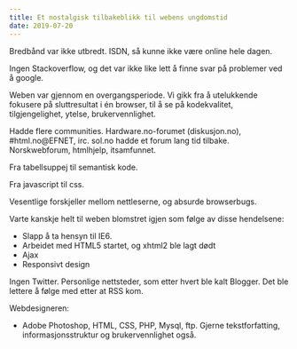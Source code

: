 ```yaml
---
title: Et nostalgisk tilbakeblikk til webens ungdomstid
date: 2019-07-20
---
```


Bredbånd var ikke utbredt. ISDN, så kunne ikke være online hele dagen.

Ingen Stackoverflow, og det var ikke like lett å finne svar på problemer ved å google. 

Weben var gjennom en overgangsperiode. Vi gikk fra å utelukkende fokusere på sluttresultat i én browser, til å se på kodekvalitet, tilgjengelighet, ytelse, brukervennlighet.

Hadde flere communities. Hardware.no-forumet (diskusjon.no), #html.no@EFNET, irc. sol.no hadde et forum lang tid tilbake. Norskwebforum, htmlhjelp, itsamfunnet.

Fra tabellsuppej til semantisk kode. 

Fra javascript til css. 

Vesentlige forskjeller mellom nettleserne, og absurde browserbugs.

Varte kanskje helt til weben blomstret igjen som følge av disse hendelsene:

- Slapp å ta hensyn til IE6.
- Arbeidet med HTML5 startet, og xhtml2 ble lagt dødt
- Ajax
- Responsivt design

Ingen Twitter. Personlige nettsteder, som etter hvert ble kalt Blogger. Det ble lettere å følge med etter at RSS kom. 

Webdesigneren:

- Adobe Photoshop, HTML, CSS, PHP, Mysql, ftp. Gjerne tekstforfatting, informasjonsstruktur og brukervennlighet også.